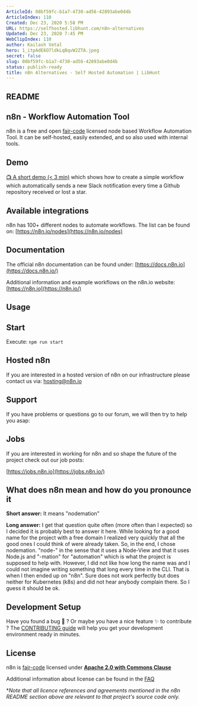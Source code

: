 ```yaml
---
ArticleId: 08bf59fc-b1a7-4730-ad56-42893abe0d4b
ArticleIndex: 110
Created: Dec 23, 2020 5:58 PM
URL: https://selfhosted.libhunt.com/n8n-alternatives
Updated: Dec 23, 2020 7:45 PM
WebClipIndex: 110
author: Kailash Vetal
hero: 1_itpAdE6O7ldkLqBqvW2ZTA.jpeg
secret: false
slug: 08bf59fc-b1a7-4730-ad56-42893abe0d4b
status: publish-ready
title: n8n Alternatives - Self Hosted Automation | LibHunt
---
```

## README

## n8n - Workflow Automation Tool

n8n is a free and open [fair-code](http://faircode.io/) licensed node based Workflow Automation Tool. It can be self-hosted, easily extended, and so also used with internal tools.

## Demo

[:tv: A short demo (< 3 min)](https://www.youtube.com/watch?v=3w7xIMKLVAg) which shows how to create a simple workflow which automatically sends a new Slack notification every time a Github repository received or lost a star.

## Available integrations

n8n has 100+ different nodes to automate workflows. The list can be found on: [https://n8n.io/nodes](https://n8n.io/nodes)

## Documentation

The official n8n documentation can be found under: [https://docs.n8n.io](https://docs.n8n.io/)

Additional information and example workflows on the n8n.io website: [https://n8n.io](https://n8n.io/)

## Usage

## Start

Execute: `npm run start`

## Hosted n8n

If you are interested in a hosted version of n8n on our infrastructure please contact us via: [hosting@n8n.io](mailto:hosting@n8n.io)

## Support

If you have problems or questions go to our forum, we will then try to help you asap:

## Jobs

If you are interested in working for n8n and so shape the future of the project check out our job posts:

[https://jobs.n8n.io](https://jobs.n8n.io/)

## What does n8n mean and how do you pronounce it

**Short answer:** It means "nodemation"

**Long answer:** I get that question quite often (more often than I expected) so I decided it is probably best to answer it here. While looking for a good name for the project with a free domain I realized very quickly that all the good ones I could think of were already taken. So, in the end, I chose nodemation. "node-" in the sense that it uses a Node-View and that it uses Node.js and "-mation" for "automation" which is what the project is supposed to help with. However, I did not like how long the name was and I could not imagine writing something that long every time in the CLI. That is when I then ended up on "n8n". Sure does not work perfectly but does neither for Kubernetes (k8s) and did not hear anybody complain there. So I guess it should be ok.

## Development Setup

Have you found a bug :bug: ? Or maybe you have a nice feature :sparkles: to contribute ? The [CONTRIBUTING guide](https://github.com/n8n-io/n8n/blob/master/CONTRIBUTING.md) will help you get your development environment ready in minutes.

## License

n8n is [fair-code](http://faircode.io/) licensed under **[Apache 2.0 with Commons Clause](https://github.com/n8n-io/n8n/blob/master/packages/cli/LICENSE.md)**

Additional information about license can be found in the [FAQ](https://docs.n8n.io/#/faq?id=license)

**Note that all licence references and agreements mentioned in the n8n README section above are relevant to that project's source code only.*
